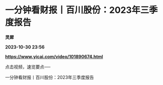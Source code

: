 # 一分钟看财报丨百川股份：2023年三季度报告
**灵犀**

**2023-10-30 23:56**

**https://www.yicai.com/video/101890674.html**

点击视频，速览要点──

一分钟看财报丨百川股份：2023年三季度报告